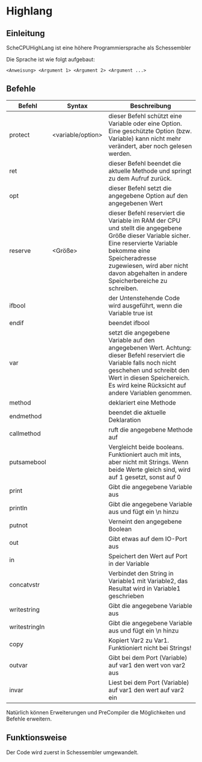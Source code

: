 # Highlang
## Einleitung
ScheCPUHighLang ist eine höhere Programmiersprache als Schessembler

Die Sprache ist wie folgt aufgebaut:

`<Anweisung> <Argument 1> <Argument 2> <Argument ...>`

## Befehle

| Befehl        | Syntax                   | Beschreibung                                                                                                                                                                                                                                              |
|---------------|--------------------------|-----------------------------------------------------------------------------------------------------------------------------------------------------------------------------------------------------------------------------------------------------------|
| protect       | <variable/option> <ID>   | dieser Befehl schützt eine Variable oder eine Option. Eine geschützte Option (bzw. Variable) kann nicht mehr verändert, aber noch gelesen werden.                                                                                                         |
| ret           |                          | dieser Befehl beendet die aktuelle Methode und springt zu dem Aufruf zurück.                                                                                                                                                                              |
| opt           | <Option> <Wert>          | dieser Befehl setzt die angegebene Option auf den angegebenen Wert                                                                                                                                                                                        |
| reserve       | <Variable> <Größe>       | dieser Befehl reserviert die Variable im RAM der CPU und stellt die angegebene Größe dieser Variable sicher. Eine reservierte Variable bekomme eine Speicheradresse zugewiesen, wird aber nicht davon abgehalten in andere Speicherbereiche zu schreiben. |
| ifbool        | <Variable>               | der Untenstehende Code wird ausgeführt, wenn die Variable true ist                                                                                                                                                                                        |
| endif         |                          | beendet ifbool                                                                                                                                                                                                                                            |
| var           | <Variable> <Wert>        | setzt die angegebene Variable auf den angegebenen Wert. Achtung: dieser Befehl reserviert die Variable falls noch nicht geschehen und schreibt den Wert in diesen Speichereich. Es wird keine Rücksicht auf andere Variablen genommen.                    |
| method        | <Name>                   | deklariert eine Methode                                                                                                                                                                                                                                   |
| endmethod     |                          | beendet die aktuelle Deklaration                                                                                                                                                                                                                          |
| callmethod    | <Methode>                | ruft die angegebene Methode auf                                                                                                                                                                                                                           |
| putsamebool   | <Target> <Bool1> <Bool2> | Vergleicht beide booleans. Funktioniert auch mit ints, aber nicht mit Strings. Wenn beide Werte gleich sind, wird <target> auf 1 gesetzt, sonst auf 0                                                                                                     |
| print         | <Variable>               | Gibt die angegebene Variable aus                                                                                                                                                                                                                          |
| println       | <Variable>               | Gibt die angegebene Variable aus und fügt ein \n hinzu                                                                                                                                                                                                    |
| putnot        | <Variable>               | Verneint den angegebene Boolean                                                                                                                                                                                                                           |
| out           | <Variable> <Port>        | Gibt etwas auf dem IO-Port aus                                                                                                                                                                                                                            |
| in            | <Variable> <Port>        | Speichert den Wert auf Port in der Variable                                                                                                                                                                                                               |
| concatvstr    | <Variable1> <Variable2>  | Verbindet den String in Variable1 mit Variable2, das Resultat wird in Variable1 geschrieben                                                                                                                                                               |
| writestring   | <Port> <Variable>        | Gibt die angegebene Variable aus                                                                                                                                                                                                                          |
| writestringln | <Port> <Variable>        | Gibt die angegebene Variable aus und fügt ein \n hinzu                                                                                                                                                                                                    |
| copy          | <Var1> <Var2>            | Kopiert Var2 zu Var1. Funktioniert nicht bei Strings!                                                                                                                                                                                                     |
| outvar        | <Var1> <Var2>            | Gibt bei dem Port (Variable) auf var1 den wert von var2 aus                                                                                                                                                                                               |
| invar         | <Var1> <Var2>            | Liest bei dem Port (Variable) auf var1 den wert auf var2 ein                                                                                                                                                                                              |

Natürlich können Erweiterungen und PreCompiler die Möglichkeiten und Befehle erweitern.

## Funktionsweise
Der Code wird zuerst in Schessembler umgewandelt.
